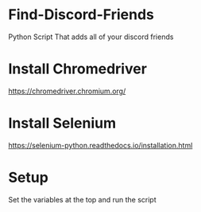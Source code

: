 # Find-Discord-Friends
 Python Script That adds all of your discord friends

# Install Chromedriver
https://chromedriver.chromium.org/

# Install Selenium
https://selenium-python.readthedocs.io/installation.html

# Setup
Set the variables at the top and run the script
